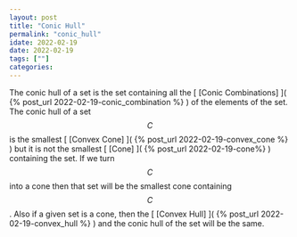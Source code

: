 ```yaml
---
layout: post
title: "Conic Hull"
permalink: "conic_hull"
idate: 2022-02-19 
date: 2022-02-19
tags: [""]
categories:
---
```


The conic hull of a set is the set containing all the [ [Conic Combinations] ](
{% post_url 2022-02-19-conic_combination %} ) of the elements of the set. The
conic hull of a set $$C$$ is the smallest [ [Convex Cone] ]( {% post_url
2022-02-19-convex_cone %} ) but it is not the smallest [ [Cone] ]( {% post_url
2022-02-19-cone%} ) containing the set. If we turn $$C$$ into a cone then that
set will be the smallest cone containing $$C$$. Also if a given set is a cone,
then the [ [Convex Hull] ]( {% post_url 2022-02-19-convex_hull %} ) and the
conic hull of the set will be the same. 
